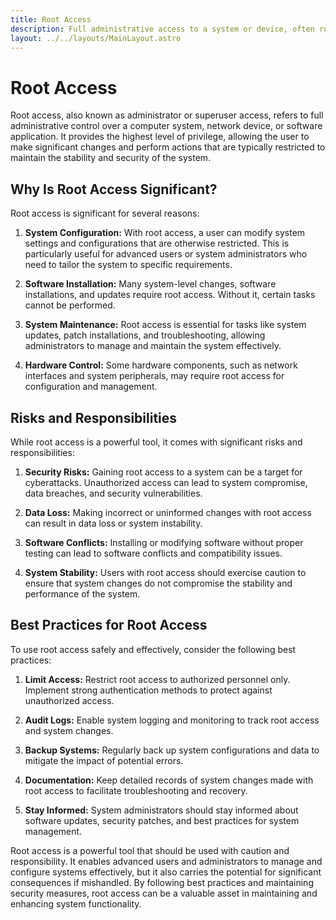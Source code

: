 ```yaml
---
title: Root Access
description: Full administrative access to a system or device, often required for certain advanced tasks and potentially risky if not managed carefully.
layout: ../../layouts/MainLayout.astro
---
```


# Root Access

Root access, also known as administrator or superuser access, refers to full administrative control over a computer system, network device, or software application. It provides the highest level of privilege, allowing the user to make significant changes and perform actions that are typically restricted to maintain the stability and security of the system.

## Why Is Root Access Significant?

Root access is significant for several reasons:

1. **System Configuration:** With root access, a user can modify system settings and configurations that are otherwise restricted. This is particularly useful for advanced users or system administrators who need to tailor the system to specific requirements.

2. **Software Installation:** Many system-level changes, software installations, and updates require root access. Without it, certain tasks cannot be performed.

3. **System Maintenance:** Root access is essential for tasks like system updates, patch installations, and troubleshooting, allowing administrators to manage and maintain the system effectively.

4. **Hardware Control:** Some hardware components, such as network interfaces and system peripherals, may require root access for configuration and management.

## Risks and Responsibilities

While root access is a powerful tool, it comes with significant risks and responsibilities:

1. **Security Risks:** Gaining root access to a system can be a target for cyberattacks. Unauthorized access can lead to system compromise, data breaches, and security vulnerabilities.

2. **Data Loss:** Making incorrect or uninformed changes with root access can result in data loss or system instability.

3. **Software Conflicts:** Installing or modifying software without proper testing can lead to software conflicts and compatibility issues.

4. **System Stability:** Users with root access should exercise caution to ensure that system changes do not compromise the stability and performance of the system.

## Best Practices for Root Access

To use root access safely and effectively, consider the following best practices:

1. **Limit Access:** Restrict root access to authorized personnel only. Implement strong authentication methods to protect against unauthorized access.

2. **Audit Logs:** Enable system logging and monitoring to track root access and system changes.

3. **Backup Systems:** Regularly back up system configurations and data to mitigate the impact of potential errors.

4. **Documentation:** Keep detailed records of system changes made with root access to facilitate troubleshooting and recovery.

5. **Stay Informed:** System administrators should stay informed about software updates, security patches, and best practices for system management.

Root access is a powerful tool that should be used with caution and responsibility. It enables advanced users and administrators to manage and configure systems effectively, but it also carries the potential for significant consequences if mishandled. By following best practices and maintaining security measures, root access can be a valuable asset in maintaining and enhancing system functionality.
